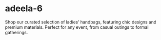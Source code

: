# adeela-6
 Shop our curated selection of ladies' handbags, featuring chic designs and premium materials. Perfect for any event, from casual outings to formal gatherings.

